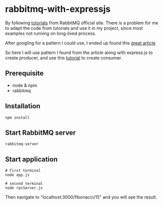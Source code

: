 # rabbitmq-with-expressjs

By following [tutorials](https://www.rabbitmq.com/getstarted.html) from RabbitMQ official site. There is a problem for me to adapt the code from tutorials and use it in my project, since most examples not running on long-lived process.

After googling for a pattern I could use, I ended up found this [great article](https://facundoolano.wordpress.com/2016/06/26/real-world-rpc-with-rabbitmq-and-node-js/)

So here I will use pattern I found from the article along with express.js to create producer,
and use this [tutorial](https://www.rabbitmq.com/tutorials/tutorial-six-javascript.html) to create consumer.

## Prerequisite
* node & npm
* rabbitmq

## Installation
```
npm install
```

## Start RabbitMQ server
```
rabbitmq-server
```

## Start application
```
# first terminal
node app.js

# second terminal
node rpcServer.js
```

Then navigate to "localhost:3000/fibonacci/15" and you will see the result.

